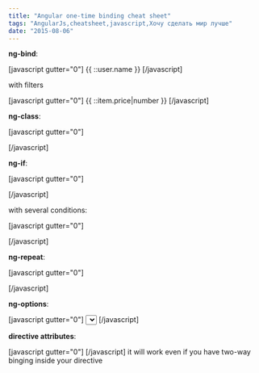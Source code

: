 ```yaml
---
title: "Angular one-time binding cheat sheet"
tags: "AngularJs,cheatsheet,javascript,Хочу сделать мир лучше"
date: "2015-08-06"
---
```


**ng-bind**:

[javascript gutter="0"] {{ ::user.name }} [/javascript]

with filters

[javascript gutter="0"] {{ ::item.price|number }} [/javascript]

**ng-class**:

[javascript gutter="0"] <div ng-class="::{ 'active': item.active }"></div> [/javascript]

**ng-if**:

[javascript gutter="0"] <div ng-if="::user.isOnline"></div> [/javascript]

with several conditions:

[javascript gutter="0"] <div ng-if="::(user.isOnline && users.length)"></div> [/javascript]

**ng-repeat**:

[javascript gutter="0"] <div ng-repeat="item in ::user.items"></div> [/javascript]

**ng-options**:

[javascript gutter="0"] <select ng-options="n.title for n in ::list"></select> [/javascript]

**directive attributes**:

[javascript gutter="0"] <user-card user="::currentUser"></user-card> [/javascript] it will work even if you have two-way binging inside your directive
